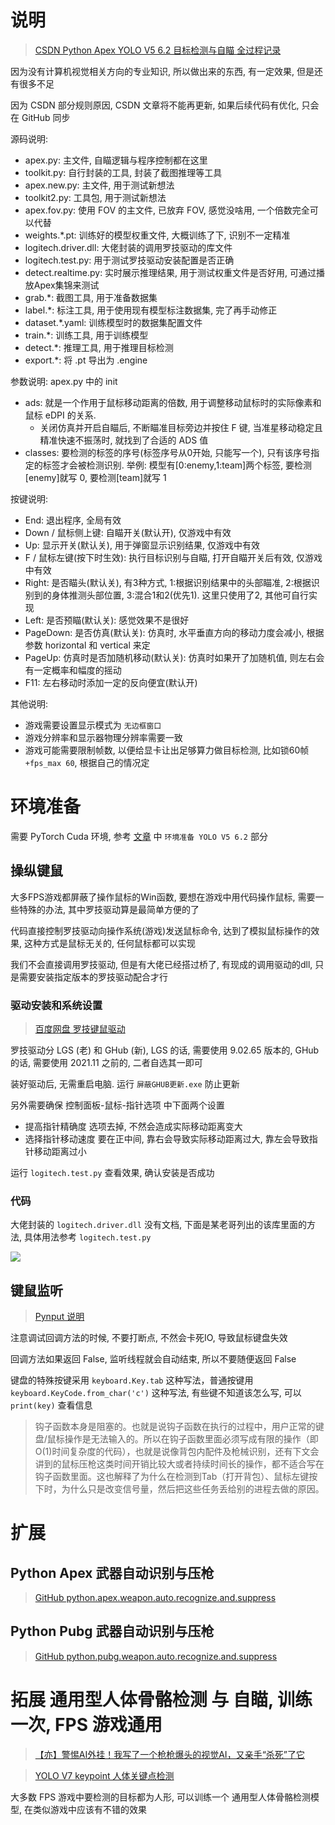 
# 说明

> [CSDN Python Apex YOLO V5 6.2 目标检测与自瞄 全过程记录](https://blog.csdn.net/mrathena/article/details/126860226)

因为没有计算机视觉相关方向的专业知识, 所以做出来的东西, 有一定效果, 但是还有很多不足

因为 CSDN 部分规则原因, CSDN 文章将不能再更新, 如果后续代码有优化, 只会在 GitHub 同步

源码说明:
- apex.py: 主文件, 自瞄逻辑与程序控制都在这里
- toolkit.py: 自行封装的工具, 封装了截图推理等工具
- apex.new.py: 主文件, 用于测试新想法
- toolkit2.py: 工具包, 用于测试新想法
- apex.fov.py: 使用 FOV 的主文件, 已放弃 FOV, 感觉没啥用, 一个倍数完全可以代替
- weights.*.pt: 训练好的模型权重文件, 大概训练了下, 识别不一定精准
- logitech.driver.dll: 大佬封装的调用罗技驱动的库文件
- logitech.test.py: 用于测试罗技驱动安装配置是否正确
- detect.realtime.py: 实时展示推理结果, 用于测试权重文件是否好用, 可通过播放Apex集锦来测试
- grab.*: 截图工具, 用于准备数据集
- label.*: 标注工具, 用于使用现有模型标注数据集, 完了再手动修正
- dataset.*.yaml: 训练模型时的数据集配置文件
- train.*: 训练工具, 用于训练模型
- detect.*: 推理工具, 用于推理目标检测
- export.*: 将 .pt 导出为 .engine

参数说明: apex.py 中的 init
- ads: 就是一个作用于鼠标移动距离的倍数, 用于调整移动鼠标时的实际像素和鼠标 eDPI 的关系. 
  - 关闭仿真并开启自瞄后, 不断瞄准目标旁边并按住 F 键, 当准星移动稳定且精准快速不振荡时, 就找到了合适的 ADS 值
- classes: 要检测的标签的序号(标签序号从0开始, 只能写一个), 只有该序号指定的标签才会被检测识别. 举例: 模型有[0:enemy,1:team]两个标签, 要检测[enemy]就写 0, 要检测[team]就写 1

按键说明:
- End: 退出程序, 全局有效
- Down / 鼠标侧上键: 自瞄开关(默认开), 仅游戏中有效
- Up: 显示开关(默认关), 用于弹窗显示识别结果, 仅游戏中有效
- F / 鼠标左键(按下时生效): 执行目标识别与自瞄, 打开自瞄开关后有效, 仅游戏中有效
- Right: 是否瞄头(默认关), 有3种方式, 1:根据识别结果中的头部瞄准, 2:根据识别到的身体推测头部位置, 3:混合1和2(优先1). 这里只使用了2, 其他可自行实现
- Left: 是否预瞄(默认关): 感觉效果不是很好
- PageDown: 是否仿真(默认关): 仿真时, 水平垂直方向的移动力度会减小, 根据参数 horizontal 和 vertical 来定
- PageUp: 仿真时是否加随机移动(默认关): 仿真时如果开了加随机值, 则左右会有一定概率和幅度的摇动
- F11: 左右移动时添加一定的反向便宜(默认开)

其他说明:
- 游戏需要设置显示模式为 `无边框窗口`
- 游戏分辨率和显示器物理分辨率需要一致
- 游戏可能需要限制帧数, 以便给显卡让出足够算力做目标检测, 比如锁60帧 `+fps_max 60`, 根据自己的情况定

# 环境准备

需要 PyTorch Cuda 环境, 参考 [文章](https://blog.csdn.net/mrathena/article/details/126860226) 中 `环境准备 YOLO V5 6.2` 部分

## 操纵键鼠

大多FPS游戏都屏蔽了操作鼠标的Win函数, 要想在游戏中用代码操作鼠标, 需要一些特殊的办法, 其中罗技驱动算是最简单方便的了

代码直接控制罗技驱动向操作系统(游戏)发送鼠标命令, 达到了模拟鼠标操作的效果, 这种方式是鼠标无关的, 任何鼠标都可以实现

我们不会直接调用罗技驱动, 但是有大佬已经搭过桥了, 有现成的调用驱动的dll, 只是需要安装指定版本的罗技驱动配合才行

### 驱动安装和系统设置

> [百度网盘 罗技键鼠驱动](https://pan.baidu.com/s/1VkE2FQrNEOOkW6tCOLZ-kw?pwd=yh3s)

罗技驱动分 LGS (老) 和 GHub (新), LGS 的话, 需要使用 9.02.65 版本的, GHub 的话, 需要使用 2021.11 之前的, 二者自选其一即可

装好驱动后, 无需重启电脑. 运行 `屏蔽GHUB更新.exe` 防止更新

另外需要确保 控制面板-鼠标-指针选项 中下面两个设置
- 提高指针精确度 选项去掉, 不然会造成实际移动距离变大
- 选择指针移动速度 要在正中间, 靠右会导致实际移动距离过大, 靠左会导致指针移动距离过小

运行 `logitech.test.py` 查看效果, 确认安装是否成功

### 代码

大佬封装的 `logitech.driver.dll` 没有文档, 下面是某老哥列出的该库里面的方法, 具体用法参考 `logitech.test.py`

![](https://github.com/mrathena/python.apex.weapon.auto.recognize.and.suppress/blob/master/readme/20221204.131618.213.png)

## 键鼠监听

> [Pynput 说明](https://pypi.org/project/pynput/)

注意调试回调方法的时候, 不要打断点, 不然会卡死IO, 导致鼠标键盘失效

回调方法如果返回 False, 监听线程就会自动结束, 所以不要随便返回 False

键盘的特殊按键采用 `keyboard.Key.tab` 这种写法，普通按键用 `keyboard.KeyCode.from_char('c')` 这种写法, 有些键不知道该怎么写, 可以 `print(key)` 查看信息

> 钩子函数本身是阻塞的。也就是说钩子函数在执行的过程中，用户正常的键盘/鼠标操作是无法输入的。所以在钩子函数里面必须写成有限的操作（即O(1)时间复杂度的代码），也就是说像背包内配件及枪械识别，还有下文会讲到的鼠标压枪这类时间开销比较大或者持续时间长的操作，都不适合写在钩子函数里面。这也解释了为什么在检测到Tab（打开背包）、鼠标左键按下时，为什么只是改变信号量，然后把这些任务丢给别的进程去做的原因。

# 扩展

## Python Apex 武器自动识别与压枪

> [GitHub python.apex.weapon.auto.recognize.and.suppress](https://github.com/mrathena/python.apex.weapon.auto.recognize.and.suppress)
> 
## Python Pubg 武器自动识别与压枪

> [GitHub python.pubg.weapon.auto.recognize.and.suppress](https://github.com/mrathena/python.pubg.weapon.auto.recognize.and.suppress)

# 拓展 通用型人体骨骼检测 与 自瞄, 训练一次, FPS 游戏通用

> [【亦】警惕AI外挂！我写了一个枪枪爆头的视觉AI，又亲手“杀死”了它](https://www.bilibili.com/video/BV1Lq4y1M7E2/)

> [YOLO V7 keypoint 人体关键点检测](https://xugaoxiang.com/2022/07/21/yolov7/)

大多数 FPS 游戏中要检测的目标都为人形, 可以训练一个 通用型人体骨骼检测模型, 在类似游戏中应该有不错的效果
